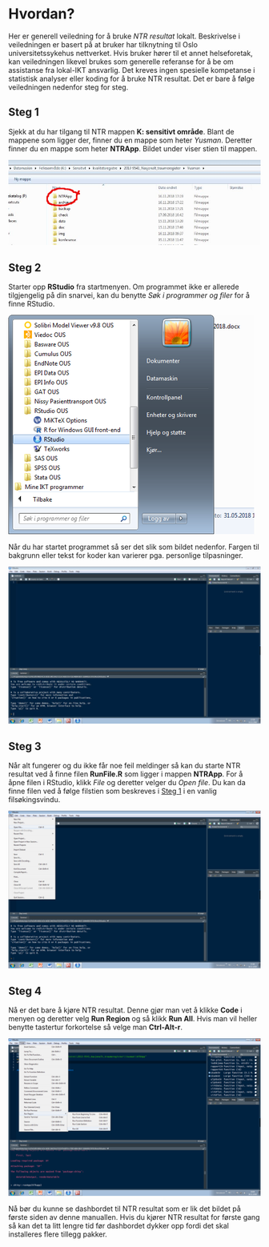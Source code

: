 # Hvordan?

Her er generell veiledning for å bruke *NTR resultat* lokalt. Beskrivelse i
veiledningen er basert på at bruker har tilknytning til Oslo universitetssykehus
nettverket. Hvis bruker hører til et annet helseforetak, kan veiledningen likevel
brukes som generelle referanse for å be om assistanse fra lokal-IKT ansvarlig. Det
kreves ingen spesielle kompetanse i statistisk analyser eller koding for å bruke NTR
resultat. Det er bare å følge veiledningen nedenfor steg for steg.

## Steg 1 <a name='steg1'></a>

Sjekk at du har tilgang til NTR mappen **K: sensitivt område**. Blant de mappene som
ligger der, finner du en mappe som heter *Yusman*. Deretter finner du en mappe som
heter **NTRApp**. Bildet under viser stien til mappen.

![NTR sti](./img/stimark.png)

## Steg 2

Starter opp **RStudio** fra startmenyen. Om programmet ikke er allerede
tilgjengelig på din snarvei, kan du benytte *Søk i programmer og filer* for å finne
RStudio.

![RStudio](./img/rstudio.png)

Når du har startet programmet så ser det slik som bildet nedenfor. Fargen til
bakgrunn eller tekst for koder kan varierer pga. personlige tilpasninger.

![rstudio start](./img/startside.JPG)

## Steg 3

Når alt fungerer og du ikke får noe feil meldinger så kan du starte NTR resultat ved
å finne filen **RunFile.R** som ligger i mappen **NTRApp**. For å åpne filen i
RStudio, klikk *File* og deretter velger du *Open file*. Du kan da finne filen ved å
følge filstien som beskreves i [Steg 1](#steg1) i en vanlig filsøkingsvindu.

![open file](./img/openFile.png)

## Steg 4

Nå er det bare å kjøre NTR resultat. Denne gjør man vet å klikke **Code** i menyen og
deretter velg **Run Region** og så klikk **Run All**. Hvis man vil heller benytte
tastertur forkortelse så velge man **Ctrl-Alt-r**.

![run app](./img/RunFile.png)

Nå bør du kunne se dashbordet til NTR resultat som er lik det bildet på første siden av
denne manuallen. Hvis du kjører NTR resultat for første gang så kan det ta litt lengre
tid før dashbordet dykker opp fordi det skal installeres flere tillegg pakker.


